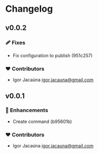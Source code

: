 # Changelog


## v0.0.2


### 🩹 Fixes

  - Fix configuration to publish (951c257)

### ❤️  Contributors

- Igor Jacaúna <igor.jacauna@gmail.com>

## v0.0.1


### 🚀 Enhancements

  - Create command (b95601b)

### ❤️  Contributors

- Igor Jacaúna <igor.jacauna@gmail.com>

